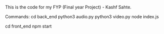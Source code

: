 This is the code for my FYP (Final year Project) - Kashf Sahte.

Commands:
cd back_end
python3 audio.py
python3 video.py
node index.js

cd front_end
npm start
